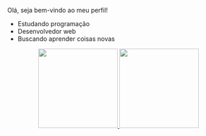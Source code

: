 Olá, seja bem-vindo ao meu perfil!

- Estudando programação 
- Desenvolvedor web
- Buscando aprender coisas novas

<div align="center">
  <a href="https://github.com/davidluiz91">
  <img height="180em" src="https://github-readme-stats.vercel.app/api?username=italo10s&show_icons=true&theme=cobalt&include_all_commits=true&count_private=true"/>
  <img height="180em" src="https://github-readme-stats.vercel.app/api/top-langs/?username=italo10s&layout=compact&langs_count=7&theme=cobalt"/>
</div>
